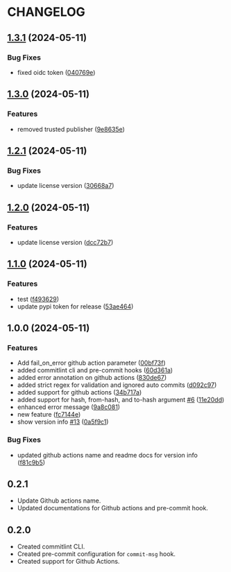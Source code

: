 # CHANGELOG

## [1.3.1](https://github.com/aj3sh/commitlint/compare/v1.3.0...v1.3.1) (2024-05-11)


### Bug Fixes

* fixed oidc token ([040769e](https://github.com/aj3sh/commitlint/commit/040769e7e64c7aa6b1b295e49f928d0c55162b3d))

## [1.3.0](https://github.com/aj3sh/commitlint/compare/v1.2.1...v1.3.0) (2024-05-11)


### Features

* removed trusted publisher ([9e8635e](https://github.com/aj3sh/commitlint/commit/9e8635e6a2c6a5c8979e47c6adb0661fabd60f66))

## [1.2.1](https://github.com/aj3sh/commitlint/compare/v1.2.0...v1.2.1) (2024-05-11)


### Bug Fixes

* update license version ([30668a7](https://github.com/aj3sh/commitlint/commit/30668a7a2450596dd655ba3793652ad0eee00892))

## [1.2.0](https://github.com/aj3sh/commitlint/compare/v1.1.0...v1.2.0) (2024-05-11)


### Features

* update license version ([dcc72b7](https://github.com/aj3sh/commitlint/commit/dcc72b71b776cd05141cebae804509c2c3202b4a))

## [1.1.0](https://github.com/aj3sh/commitlint/compare/v1.0.0...v1.1.0) (2024-05-11)


### Features

* test ([f493629](https://github.com/aj3sh/commitlint/commit/f493629474f40e6cb6c13833cf4c0d137c5e9f76))
* update pypi token for release ([53ae464](https://github.com/aj3sh/commitlint/commit/53ae46435ab82043e9e813c3687cc0c30611eaef))

## 1.0.0 (2024-05-11)


### Features

* Add fail_on_error github action parameter ([00bf73f](https://github.com/aj3sh/commitlint/commit/00bf73fef7120ceb335dc9ef84a4390a2d1ccb59))
* added commitlint cli and pre-commit hooks ([60d361a](https://github.com/aj3sh/commitlint/commit/60d361a2d36a181c930ee870cea57fcfa614683a))
* added error annotation on github actions ([830de67](https://github.com/aj3sh/commitlint/commit/830de67d92356085663cd23e5e79c1522b23901e))
* added strict regex for validation and ignored auto commits ([d092c97](https://github.com/aj3sh/commitlint/commit/d092c97235bcbfc8d1117ae7f96799fd6ef684a9))
* added support for github actions ([34b717a](https://github.com/aj3sh/commitlint/commit/34b717acba736b4d5d58cf5cd2ff40a3df02b658))
* added support for hash, from-hash, and to-hash argument [#6](https://github.com/aj3sh/commitlint/issues/6) ([11e20dd](https://github.com/aj3sh/commitlint/commit/11e20ddde66ebfe56a15b04c756f3b45297d6782))
* enhanced error message ([9a8c081](https://github.com/aj3sh/commitlint/commit/9a8c08173abd3086d14fe4142736d9bfb93ef08f))
* new feature ([fc7144e](https://github.com/aj3sh/commitlint/commit/fc7144eddb1b7b84ea5c9478456a0e278f38c33f))
* show version info [#13](https://github.com/aj3sh/commitlint/issues/13) ([0a5f9c1](https://github.com/aj3sh/commitlint/commit/0a5f9c1e29b8a7beaf4a9a5ce1991935f84e9c7d))


### Bug Fixes

* updated github actions name and readme docs for version info ([f81c9b5](https://github.com/aj3sh/commitlint/commit/f81c9b5c68962e412234e910879b507788a9f3d7))

## 0.2.1

- Update Github actions name.
- Updated documentations for Github actions and pre-commit hook.

## 0.2.0

- Created commitlint CLI.
- Created pre-commit configuration for `commit-msg` hook.
- Created support for Github Actions.
